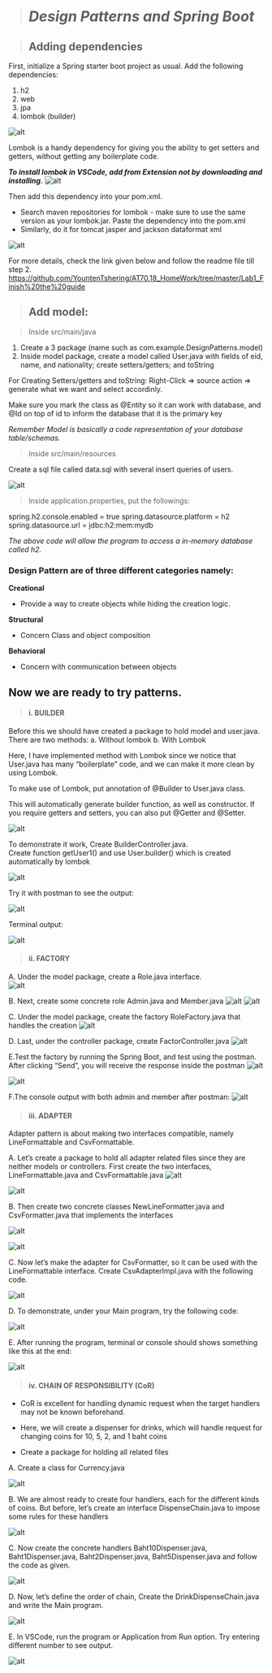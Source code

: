 ># **_Design Patterns and Spring Boot_**

>## Adding dependencies
First, initialize a Spring starter boot project as usual.
Add the following dependencies:
1. h2
2.	web
3.	jpa
4.	lombok (builder)

![alt](./image/5.png)

Lombok is a handy dependency for giving you the ability to get setters and getters, without getting any boilerplate code.

_**To install lombok in VSCode, add from Extension not by downloading and installing.**_
![alt](./image/6.png)

Then add this dependency into your pom.xml.  
* Search maven repositories for lombok - make sure to use the same version as your lombok.jar. Paste the dependency into the pom.xml
* Similarly, do it for tomcat jasper and jackson dataformat xml 

![alt](./image/7.png)

For more details, check the link given below and follow the readme file till step 2.
https://github.com/YountenTshering/AT70.18_HomeWork/tree/master/Lab1_Finish%20the%20guide

>## Add model:

> Inside src/main/java

1.	Create a 3 package (name such as com.example.DesignPatterns.model)
2.	Inside model package, create a model called User.java with fields of eid, name, and nationality; create setters/getters; and toString

For Creating Setters/getters and toString: Right-Click => source action => generate what we want and select accordinly.

Make sure you mark the class as @Entity so it can work with database, and @Id on top of id to inform the database that it is the primary key

_Remember Model is basically a code representation of your database table/schemas._

> Inside src/main/resources

Create a sql file called data.sql with several insert queries of users.

![alt](./image/4.png)

> Inside application.properties, put the followings:

spring.h2.console.enabled = true 
spring.datasource.platform = h2 
spring.datasource.url = jdbc:h2:mem:mydb

_The above code will allow the program to access a in-memory database called h2._

### Design Pattern are of three different categories namely:

**Creational**
- Provide a way to create objects while hiding the creation logic.

**Structural**
- Concern Class and object composition

**Behavioral**
- Concern with communication between objects
## Now we are ready to try patterns.

> #### i. BUILDER

Before this we should have created a package to hold model and user.java.
There are two methods:
a. Without lombok
b. With Lombok

Here, I have implemented method with Lombok since we notice that User.java has many “boilerplate” code, and we can make it more clean by using Lombok.

To make use of Lombok, put annotation of @Builder to User.java class.  

This will automatically generate builder function, as well as constructor.
If you require getters and setters, you can also put @Getter and @Setter.  

![alt](./image/8.png)

To demonstrate it work, Create BuilderController.java.  
Create function getUser1() and use User.builder() which is created automatically by lombok

![alt](./image/9.png)

Try it with postman to see the output:

![alt](./image/10.png)

Terminal output:

![alt](./image/11.png)

>#### ii. FACTORY
A. Under the model package, create a Role.java interface.  
![alt](./image/12.PNG)

B. Next, create some concrete role Admin.java and Member.java
![alt](./image/13.PNG)
![alt](./image/14.PNG)

C. Under the model package, create the factory RoleFactory.java that handles the creation
![alt](./image/15.PNG)

D. Last, under the controller package, create FactorController.java
![alt](./image/16.PNG)

E.Test the factory by running the Spring Boot, and test using the postman.  After clicking “Send”, you will receive the response inside the postman
![alt](./image/17.PNG)

![alt](./image/19.PNG)


F.The console output with both admin and member after postman:
![alt](./image/20.PNG)


>#### iii. ADAPTER
Adapter pattern is about making two interfaces compatible, namely LineFormattable and CsvFormattable.

A. Let’s create a package to hold all adapter related files since they are neither models or controllers.  First create the two interfaces, LineFormattable.java and CsvFormattable.java
![alt](./image/21.PNG)

![alt](./image/22.PNG)

B. Then create two concrete classes NewLineFormatter.java and CsvFormatter.java that implements the interfaces

![alt](./image/23.PNG)

![alt](./image/24.PNG)

C. Now let’s make the adapter for CsvFormatter, so it can be used with the LineFormattable interface.  Create CsvAdapterImpl.java with the following code.

![alt](./image/25.PNG)

D. To demonstrate, under your Main program, try the following code:

![alt](./image/26.PNG)

E. After running the program, terminal or console should shows something like this at the end:

![alt](./image/27.PNG)

>#### iv. CHAIN OF RESPONSIBILITY (CoR)

-	CoR is excellent for handling dynamic request when the target handlers may not be known beforehand. 

-	Here, we will create a dispenser for drinks, which will handle request for changing coins for 10, 5, 2, and 1 baht coins

- Create a package for holding all related files

A. Create a class for Currency.java

![alt](./image/28.PNG) 

B. We are almost ready to create four handlers, each for the different kinds of coins.  But before, let’s create an interface DispenseChain.java to impose some rules for these handlers

![alt](./image/29.PNG)
 
C. Now create the concrete handlers Baht10Dispenser.java, Baht1Dispenser.java, Baht2Dispenser.java, Baht5Dispenser.java and follow the code as given.

![alt](./image/30.PNG)

D. Now, let’s define the order of chain, Create the DrinkDispenseChain.java and write the Main program.

![alt](./image/31.PNG)
 
E. In VSCode, run the program or Application from Run option. Try entering different number to see output.

![alt](./image/32.PNG)
